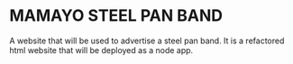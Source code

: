 # MAMAYO STEEL PAN BAND
A website that will be used to advertise a steel pan band. It is a refactored html website that will be deployed as a node app.